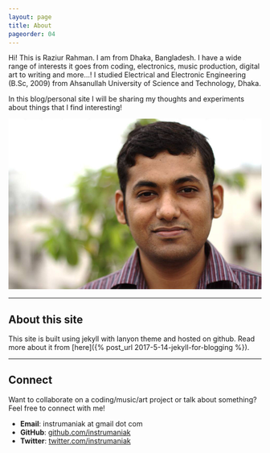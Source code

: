 ```yaml
---
layout: page
title: About
pageorder: 04
---
```


Hi! This is Raziur Rahman. I am from Dhaka, Bangladesh. I have a wide range of interests it goes from coding, electronics, music production, digital art to writing and more...! I studied Electrical and Electronic Engineering (B.Sc, 2009) from Ahsanullah University of Science and Technology, Dhaka.

In this blog/personal site I will be sharing my thoughts and experiments about things that I find interesting!

![Raziur Rahman photo](/images/about/razi-outdoor.jpg)

<hr>

## About this site
This site is built using jekyll with lanyon theme and hosted on github. Read more about it from [here]({% post_url 2017-5-14-jekyll-for-blogging %}).

<hr>

## Connect
Want to collaborate on a coding/music/art project or talk about something? Feel free to connect with me!

- **Email**: instrumaniak at gmail dot com
- **GitHub**: [github.com/instrumaniak](https://github.com/instrumaniak)
- **Twitter**: [twitter.com/instrumaniak](https://twitter.com/instrumaniak)